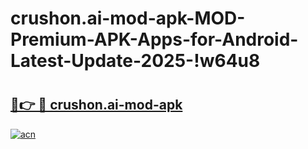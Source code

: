 # crushon.ai-mod-apk-MOD-Premium-APK-Apps-for-Android-Latest-Update-2025-!w64u8

# <h2><a href="https://8ewr9u.esa.edu.pl?title=crushon.ai-mod-apk&ref=w64u8">🔗👉 🔴 crushon.ai-mod-apk</a></h2>

[![acn](https://github.com/user-attachments/assets/0f9c940e-d8b0-45ae-aac7-cd30a18b3e1c)](https://8ewr9u.esa.edu.pl?title=crushon.ai-mod-apk&ref=w64u8)


